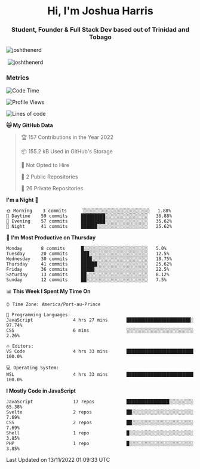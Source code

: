 <h1 align="center">Hi, I'm Joshua Harris</h1>
<h3 align="center">Student, Founder & Full Stack Dev based out of Trinidad and Tobago</h3>

<p align="left"> <img src="https://komarev.com/ghpvc/?username=JoshTheDeveloperr" alt="joshthenerd" /> </p>

<p>&nbsp;<img align="center" src="https://github-readme-stats.vercel.app/api?username=JoshTheDeveloperr&show_icons=true&count_private=true" alt="joshthenerd" /></p>

### Metrics

<!--START_SECTION:waka-->
![Code Time](http://img.shields.io/badge/Code%20Time-15%20hrs%2020%20mins-blue)

![Profile Views](http://img.shields.io/badge/Profile%20Views-0-blue)

![Lines of code](https://img.shields.io/badge/From%20Hello%20World%20I%27ve%20Written--1%20Million%20lines%20of%20code-blue)

**🐱 My GitHub Data** 

> 🏆 157 Contributions in the Year 2022
 > 
> 📦 155.2 kB Used in GitHub's Storage 
 > 
> 🚫 Not Opted to Hire
 > 
> 📜 2 Public Repositories 
 > 
> 🔑 26 Private Repositories  
 > 
**I'm a Night 🦉** 

```text
🌞 Morning    3 commits      ░░░░░░░░░░░░░░░░░░░░░░░░░   1.88% 
🌆 Daytime    59 commits     █████████░░░░░░░░░░░░░░░░   36.88% 
🌃 Evening    57 commits     █████████░░░░░░░░░░░░░░░░   35.62% 
🌙 Night      41 commits     ██████░░░░░░░░░░░░░░░░░░░   25.62%

```
📅 **I'm Most Productive on Thursday** 

```text
Monday       8 commits      █░░░░░░░░░░░░░░░░░░░░░░░░   5.0% 
Tuesday      20 commits     ███░░░░░░░░░░░░░░░░░░░░░░   12.5% 
Wednesday    30 commits     ████░░░░░░░░░░░░░░░░░░░░░   18.75% 
Thursday     41 commits     ██████░░░░░░░░░░░░░░░░░░░   25.62% 
Friday       36 commits     █████░░░░░░░░░░░░░░░░░░░░   22.5% 
Saturday     13 commits     ██░░░░░░░░░░░░░░░░░░░░░░░   8.12% 
Sunday       12 commits     ██░░░░░░░░░░░░░░░░░░░░░░░   7.5%

```


📊 **This Week I Spent My Time On** 

```text
⌚︎ Time Zone: America/Port-au-Prince

💬 Programming Languages: 
JavaScript               4 hrs 27 mins       ████████████████████████░   97.74% 
CSS                      6 mins              ░░░░░░░░░░░░░░░░░░░░░░░░░   2.26%

🔥 Editors: 
VS Code                  4 hrs 33 mins       █████████████████████████   100.0%

💻 Operating System: 
WSL                      4 hrs 33 mins       █████████████████████████   100.0%

```

**I Mostly Code in JavaScript** 

```text
JavaScript               17 repos            ████████████████░░░░░░░░░   65.38% 
Svelte                   2 repos             ██░░░░░░░░░░░░░░░░░░░░░░░   7.69% 
CSS                      2 repos             ██░░░░░░░░░░░░░░░░░░░░░░░   7.69% 
Shell                    1 repo              █░░░░░░░░░░░░░░░░░░░░░░░░   3.85% 
PHP                      1 repo              █░░░░░░░░░░░░░░░░░░░░░░░░   3.85%

```



 Last Updated on 13/11/2022 01:09:33 UTC
<!--END_SECTION:waka-->
